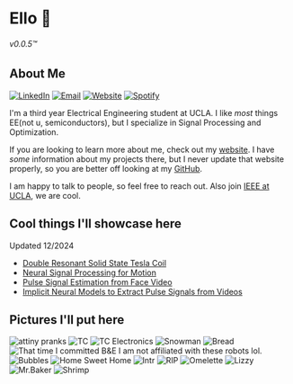 # Ello 🦇
###### v0.0.5™️

## About Me

[![LinkedIn](https://img.shields.io/badge/LinkedIn-0077B5?style=flat-square&logo=linkedin&logoColor=white)](https://www.linkedin.com/in/sanjitsarda/)
[![Email](https://img.shields.io/badge/Email-D14836?style=flat-square&logo=gmail&logoColor=white)](mailto:sanjitsarda4@gmail.com)
[![Website](https://img.shields.io/badge/Website-FF5722?style=flat-square&logo=google-chrome&logoColor=white)](https://sanjitsarda.com/)
[![Spotify](https://img.shields.io/badge/Spotify-1ED760?style=flat-square&logo=spotify&logoColor=white)](https://open.spotify.com/user/5bc0pbn945ysud6gky5r0uic9)


I'm a third year Electrical Engineering student at UCLA. I like *most* things EE(not u, semiconductors), but I specialize in Signal Processing and Optimization. 

If you are looking to learn more about me, check out my [website](https://sanjitsarda.com/). I have *some* information about my projects there, but I never update that website properly, so you are better off looking at my [GitHub](https://github.com/Sanjit1).

I am happy to talk to people, so feel free to reach out. Also join [IEEE at UCLA](https://discord.gg/UHjbHfpw76), we are cool.


## Cool things I'll showcase here
Updated 12/2024
 - [Double Resonant Solid State Tesla Coil](https://hackaday.io/project/196356-drsstc-1)
 - [Neural Signal Processing for Motion](https://github.com/Sanjit1/NSP-ECE-189-Kao)
 - [Pulse Signal Estimation from Face Video](https://github.com/Sanjit1/PPG-ECE-189-Kadambi)
 - [Implicit Neural Models to Extract Pulse Signals from Videos](https://implicitppg.github.io/)

## Pictures I'll put here
![attiny pranks](./media/attiny%20pranks.jpg)
![TC](./media/tc.jpg)
![TC Electronics](./media/TCelec.jpg)
![Snowman](./media/snowman.jpg)
![Bread](./media/bread.jpg)
![That time I committed B&E](./media/b%20and%20e.jpg) I am not affiliated with these robots lol.
![Bubbles](./media/bubbles%201.jpg)
![Home Sweet Home](./media/home%20sweet%20home.jpg)
![Intr](./media/intr.jpg)
![RIP](./media/keto.jpeg)
![Omelette](./media/lette.jpg)
![Lizzy](./media/lizzy.jpg)
![Mr.Baker](./media/mr.baker.jpg)
![Shrimp](./media/shrimp.jpg)